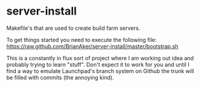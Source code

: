 server-install
==============

Makefile's that are used to create build farm servers.

To get things started you need to execute the following file:
https://raw.github.com/BrianAker/server-install/master/bootstrap.sh

This is a constantly in flux sort of project where I am working out idea and probably trying to learn "stuff". Don't expect it to work for you and until I find a way to emulate Launchpad's branch system on Github the trunk will be filled with commits (the annoying kind).
